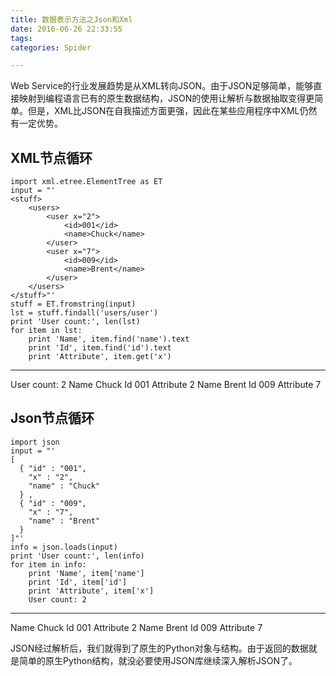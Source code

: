 ```yaml
---
title: 数据表示方法之Json和Xml
date: 2016-06-26 22:33:55
tags:
categories: Spider

---
```

Web Service的行业发展趋势是从XML转向JSON。由于JSON足够简单，能够直接映射到编程语言已有的原生数据结构，JSON的使用让解析与数据抽取变得更简单。但是，XML比JSON在自我描述方面更强，因此在某些应用程序中XML仍然有一定优势。

## XML节点循环

```
import xml.etree.ElementTree as ET
input = "'
<stuff>
    <users>
        <user x="2">
            <id>001</id>
            <name>Chuck</name>
        </user>
        <user x="7">
            <id>009</id>
            <name>Brent</name>
        </user>
    </users>
</stuff>"'
stuff = ET.fromstring(input)
lst = stuff.findall('users/user')
print 'User count:', len(lst)
for item in lst:
    print 'Name', item.find('name').text
    print 'Id', item.find('id').text
    print 'Attribute', item.get('x')
```
<!--more-->

-----------
User count: 2
Name Chuck
Id 001
Attribute 2
Name Brent
Id 009
Attribute 7

## Json节点循环
```
import json
input = "'
[
  { "id" : "001",
    "x" : "2",
    "name" : "Chuck"
  } ,
  { "id" : "009",
    "x" : "7",
    "name" : "Brent"
  }
]"'
info = json.loads(input)
print 'User count:', len(info)
for item in info:
    print 'Name', item['name']
    print 'Id', item['id']
    print 'Attribute', item['x']
    User count: 2
```
--------
Name Chuck
Id 001
Attribute 2
Name Brent
Id 009
Attribute 7

JSON经过解析后，我们就得到了原生的Python对象与结构。由于返回的数据就是简单的原生Python结构，就没必要使用JSON库继续深入解析JSON了。
